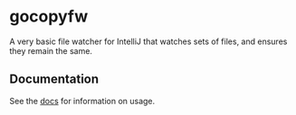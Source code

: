 # gocopyfw
A very basic file watcher for IntelliJ that watches sets of files, and ensures they remain the same.

## Documentation
See the [docs](./docs/gocopyfw) for information on usage.
